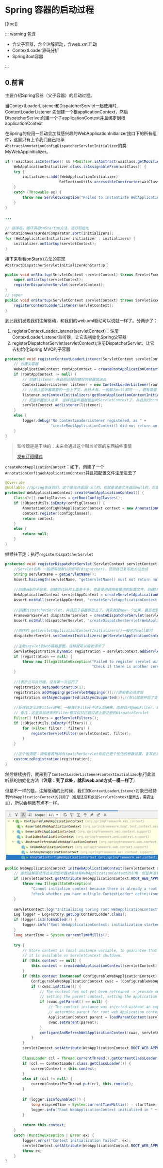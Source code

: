 # Spring 容器的启动过程
[[toc]]

::: warning 包含

* 含父子容器，含全注解驱动，含web.xml启动
* ContextLoader源码分析
* SpringBoot容器

:::



## 0.前言

主要介绍Spring容器（父子容器）的启动过程。

当ContextLoaderListener和DispatcherServlet一起使用时, ContextLoaderListener 先创建一个根applicationContext，然后DispatcherSerlvet创建一个子applicationContext并且绑定到根applicationContext

在Spring的应用一启动会加载感兴趣的WebApplicationInitializer接口下的所有组件，这里只有上节我们自己继承`AbstractAnnotationConfigDispatcherServletInitializer`的类MyWebAppInitializer。

```java
if (!waiClass.isInterface() && !Modifier.isAbstract(waiClass.getModifiers()) &&
    WebApplicationInitializer.class.isAssignableFrom(waiClass)) {
    try {
        initializers.add((WebApplicationInitializer)
                         ReflectionUtils.accessibleConstructor(waiClass).newInstance());
    }
    catch (Throwable ex) {
        throw new ServletException("Failed to instantiate WebApplicationInitializer class", ex);
    }
}

...

// 排序后，循环调用onStartup方法，进行初始化
AnnotationAwareOrderComparator.sort(initializers);
for (WebApplicationInitializer initializer : initializers) {
    initializer.onStartup(servletContext);
}
```

接下来看看onStart()方法的实现`AbstractDispatcherServletInitializer#onStartup`：

```java
public void onStartup(ServletContext servletContext) throws ServletException {
    super.onStartup(servletContext);
    registerDispatcherServlet(servletContext);
}
// super
public void onStartup(ServletContext servletContext) throws ServletException {
    registerContextLoaderListener(servletContext);
}
```

到此我们发现我们注解驱动，和我们的web.xml驱动可以说就一样了。分两步了：

1. registerContextLoaderListener(servletContext)：注册ContextLoaderListener监听器，让它去初始化Spring父容器
2. registerDispatcherServlet(servletContext);注册DispatcherServlet，让它去初始化Spring MVC的子容器

```java
protected void registerContextLoaderListener(ServletContext servletContext) {
    // 创建父容器
    WebApplicationContext rootAppContext = createRootApplicationContext();
    if (rootAppContext != null) {
        // 创建listener 并且把已经创建好的容器放进去
        ContextLoaderListener listener = new ContextLoaderListener(rootAppContext);
        // //放入监听器需要的一些上下文，此处木有。一般都为null即可~~~。若有需要（自己定制），子类复写此方法即可
        listener.setContextInitializers(getRootApplicationContextInitializers());
        // 把监听器加入进来  这样该监听器就能监听ServletContext了，并且执行contextInitialized方法
        servletContext.addListener(listener);
    }
    else {
        logger.debug("No ContextLoaderListener registered, as " +
                     "createRootApplicationContext() did not return an application context");
    }
}
```

> 监听器是是干啥的：未来会通过这个叫监听器的东西搞些事情
>
> [发布订阅模式](springevent.md)



`createRootApplicationContext`：如下，创建了一个`AnnotationConfigWebApplicationContext`并且把配置文件注册进去了

```java
@Override
@Nullable //Spring告诉我们，这个是允许返回null的，也就是说是允许返回null的，后面会专门针对这里如果返回null会是怎么样处理说明
protected WebApplicationContext createRootApplicationContext() {
    Class<?>[] configClasses = getRootConfigClasses();
    if (!ObjectUtils.isEmpty(configClasses)) {
        AnnotationConfigWebApplicationContext context = new AnnotationConfigWebApplicationContext();
        context.register(configClasses);
        return context;
    }
    else {
        return null;
    }
}
```



继续往下走：执行`registerDispatcherServlet`

```java
protected void registerDispatcherServlet(ServletContext servletContext) {
    //Servlet名称 一般用系统默认的即可(dispatcher)，否则自己复写此方法也成
    String servletName = getServletName();
    Assert.hasLength(servletName, "getServletName() must not return null or empty");

    //创建web的子容易。创建的代码和上面差不多，也是使用调用者提供的配置文件，创建AnnotationConfigWebApplicationContext.  备注：此处不可能为null
    WebApplicationContext servletAppContext = createServletApplicationContext();
    Assert.notNull(servletAppContext, "createServletApplicationContext() must not return null");

    //创建DispatcherServlet，并且把子容器传进去了。其实就是new一个出来，最后加到容器里，就能够执行一些init初始化方法了~
    FrameworkServlet dispatcherServlet = createDispatcherServlet(servletAppContext);
    Assert.notNull(dispatcherServlet, "createDispatcherServlet(WebApplicationContext) must not return null");

    //同样的 getServletApplicationContextInitializers()一般也为null即可
    dispatcherServlet.setContextInitializers(getServletApplicationContextInitializers());

    //注册servlet到web容器里面，这样就可以接收请求了
    ServletRegistration.Dynamic registration = servletContext.addServlet(servletName, dispatcherServlet);
    if (registration == null) {
        throw new IllegalStateException("Failed to register servlet with name '" + servletName + "'. " +
                                        "Check if there is another servlet registered under the same name.");
    }

    //1表示立马执行哦，没有第一次惩罚了
    registration.setLoadOnStartup(1);
    registration.addMapping(getServletMappings());//调用者必须实现
    registration.setAsyncSupported(isAsyncSupported());//默认就是开启了支持异步的

    //处理自定义的Filter进来，一般我们Filter不这么加进来，而是自己@WebFilter，或者借助Spring，  
    // 备注：这里添加进来的Filter都仅仅只拦截过滤上面注册的dispatchServlet
    Filter[] filters = getServletFilters();
    if (!ObjectUtils.isEmpty(filters)) {
        for (Filter filter : filters) {
            registerServletFilter(servletContext, filter);
        }
    }

    //这个很清楚：调用者若相对dispatcherServlet有自己更个性化的参数设置，复写此方法即可
    customizeRegistration(registration);
}
```

然后继续执行，就来到了`ContextLoaderListener#contextInitialized`执行此监听器的初始化方法（**注意：到了此处，就和web.xml方式一模一样了**）

但是不一样的是，注解驱动的此时候，我们的`ContextLoaderListener`对象已经持有`WebApplicationContext的引用了（但是还没有放进ServletContext里面去，需要注意）`，所以会稍微有点不一样。

![image-20220330151844570](img/springmvc_person/c1798fbe514cca88bbb56383d08fda41.png)



```java
public WebApplicationContext initWebApplicationContext(ServletContext servletContext) {
    // 虽然注解驱动传进来的监听器对象持有WebApplicationContext的引用，但是并没有放进ServletContext容器
    if (servletContext.getAttribute(WebApplicationContext.ROOT_WEB_APPLICATION_CONTEXT_ATTRIBUTE) != null) {
        throw new IllegalStateException(
            "Cannot initialize context because there is already a root application context present - " +
            "check whether you have multiple ContextLoader* definitions in your web.xml!");
    }

    servletContext.log("Initializing Spring root WebApplicationContext");
    Log logger = LogFactory.getLog(ContextLoader.class);
    if (logger.isInfoEnabled()) {
        logger.info("Root WebApplicationContext: initialization started");
    }
    long startTime = System.currentTimeMillis();

    try {
        // Store context in local instance variable, to guarantee that
        // it is available on ServletContext shutdown.
        if (this.context == null) {
            this.context = createWebApplicationContext(servletContext);
        }
        if (this.context instanceof ConfigurableWebApplicationContext) {
            ConfigurableWebApplicationContext cwac = (ConfigurableWebApplicationContext) this.context;
            if (!cwac.isActive()) {
                // The context has not yet been refreshed -> provide services such as
                // setting the parent context, setting the application context id, etc
                if (cwac.getParent() == null) {
                    // The context instance was injected without an explicit parent ->
                    // determine parent for root web application context, if any.
                    ApplicationContext parent = loadParentContext(servletContext);
                    cwac.setParent(parent);
                }
                configureAndRefreshWebApplicationContext(cwac, servletContext);
            }
        }
        servletContext.setAttribute(WebApplicationContext.ROOT_WEB_APPLICATION_CONTEXT_ATTRIBUTE, this.context);

        ClassLoader ccl = Thread.currentThread().getContextClassLoader();
        if (ccl == ContextLoader.class.getClassLoader()) {
            currentContext = this.context;
        }
        else if (ccl != null) {
            currentContextPerThread.put(ccl, this.context);
        }

        if (logger.isInfoEnabled()) {
            long elapsedTime = System.currentTimeMillis() - startTime;
            logger.info("Root WebApplicationContext initialized in " + elapsedTime + " ms");
        }

        return this.context;
    }
    catch (RuntimeException | Error ex) {
        logger.error("Context initialization failed", ex);
        servletContext.setAttribute(WebApplicationContext.ROOT_WEB_APPLICATION_CONTEXT_ATTRIBUTE, ex);
        throw ex;
    }
}
```

